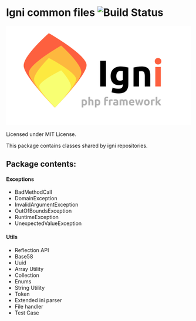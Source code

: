 # Igni common files ![Build Status](https://travis-ci.org/igniphp/common.svg?branch=master)

![Igni logo](./logo/full.svg)

Licensed under MIT License.

This package contains classes shared by igni repositories.


## Package contents:

#### Exceptions
- BadMethodCall
- DomainException
- InvalidArgumentException
- OutOfBoundsException
- RuntimeException
- UnexpectedValueException

#### Utils
- Reflection API
- Base58
- Uuid
- Array Utility
- Collection
- Enums
- String Utility
- Token
- Extended ini parser
- File handler
- Test Case
